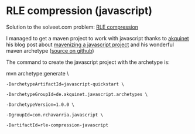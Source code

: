 RLE compression (javascript)
============================

Solution to the solveet.com problem: [RLE compression](http://www.solveet.com/exercises/Compresion-RLE/35)

I managed to get a maven project to work with javascript thanks to [akquinet](http://blog.akquinet.de)
his blog post about [mavenizing a javascript project](http://blog.akquinet.de/2011/02/11/mavenizing-javascript-projects/)
and his wonderful maven archetype ([source on github](https://github.com/akquinet/javascript-archetypes))

The command to create the javascript project with the archetype is:

mvn archetype:generate \

	-DarchetypeArtifactId=javascript-quickstart \

	-DarchetypeGroupId=de.akquinet.javascript.archetypes \
	
	-DarchetypeVersion=1.0.0 \
	
	-DgroupId=com.rchavarria.javascript \
	
	-DartifactId=rle-compression-javascript

